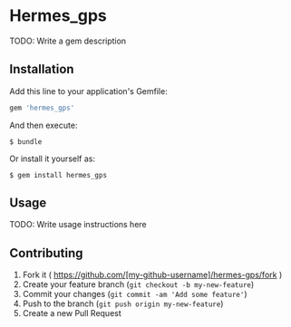 # Hermes_gps

TODO: Write a gem description

## Installation

Add this line to your application's Gemfile:

```ruby
gem 'hermes_gps'
```

And then execute:

    $ bundle

Or install it yourself as:

    $ gem install hermes_gps

## Usage

TODO: Write usage instructions here

## Contributing

1. Fork it ( https://github.com/[my-github-username]/hermes-gps/fork )
2. Create your feature branch (`git checkout -b my-new-feature`)
3. Commit your changes (`git commit -am 'Add some feature'`)
4. Push to the branch (`git push origin my-new-feature`)
5. Create a new Pull Request
